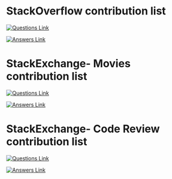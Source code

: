 # StackOverflow contribution list
[![Questions Link](https://img.shields.io/badge/StackOverflow-Questions-blue)](https://github.com/alive-to-die-anant/Stackoverflow-Contributions/blob/main/README.SO.Q.md)

[![Answers Link](https://img.shields.io/badge/StackOverflow-Answers-green)](https://github.com/alive-to-die-anant/Stackoverflow-Contributions/blob/main/README.SO.A.md)


# StackExchange- Movies contribution list
[![Questions Link](https://img.shields.io/badge/StackOverflow-Questions-blue)](https://github.com/alive-to-die-anant/Stackoverflow-Contributions/blob/main/README.SO.Q.md)

[![Answers Link](https://img.shields.io/badge/StackOverflow-Answers-green)](https://github.com/alive-to-die-anant/Stackoverflow-Contributions/blob/main/README.SO.A.md)


# StackExchange- Code Review contribution list
[![Questions Link](https://img.shields.io/badge/StackOverflow-Questions-blue)](https://github.com/alive-to-die-anant/Stackoverflow-Contributions/blob/main/README.SO.Q.md)

[![Answers Link](https://img.shields.io/badge/StackOverflow-Answers-green)](https://github.com/alive-to-die-anant/Stackoverflow-Contributions/blob/main/README.SO.A.md)
